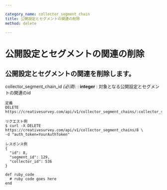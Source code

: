```yaml
---

category_name: collector_segment_chain
title: 公開設定とセグメントの関連の削除
method: delete

---
```


# 公開設定とセグメントの関連の削除

## 公開設定とセグメントの関連を削除します。

collector_segment_chain_id _(必須)_:
: __integer__
: 対象となる公開設定とセグメントの関連のid

~~~
定義
DELETE https://creativesurvey.com/api/v1/collector_segment_chains/:collector_segment_chain_id

リクエスト例
$ curl -X DELETE https://creativesurvey.com/api/v1/collector_segment_chains/8 \
-d "auth_token=YourAuthToken"

レスポンス例
{
  "id": 8,
  "segment_id": 129,
  "collector_id": 536
}

~~~

 
~~~
def ruby_code
  # ruby code goes here
end
~~~

　
　
